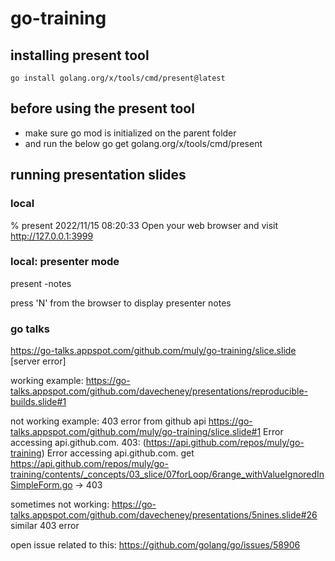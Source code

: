 # go-training


## installing present tool
    go install golang.org/x/tools/cmd/present@latest

## before using the present tool
- make sure go mod is initialized on the parent folder
- and run the below
    go get golang.org/x/tools/cmd/present

## running presentation slides

### local
% present
2022/11/15 08:20:33 Open your web browser and visit http://127.0.0.1:3999

### local: presenter mode
present -notes

press 'N' from the browser to display presenter notes

### go talks
https://go-talks.appspot.com/github.com/muly/go-training/slice.slide [server error]

working example: https://go-talks.appspot.com/github.com/davecheney/presentations/reproducible-builds.slide#1

not working example: 403 error from github api
https://go-talks.appspot.com/github.com/muly/go-training/slice.slide#1
    Error accessing api.github.com.
        403: (https://api.github.com/repos/muly/go-training)
    Error accessing api.github.com.
        get https://api.github.com/repos/muly/go-training/contents/_concepts/03_slice/07forLoop/6range_withValueIgnoredInSimpleForm.go -> 403


sometimes not working:
https://go-talks.appspot.com/github.com/davecheney/presentations/5nines.slide#26
    similar 403 error

open issue related to this:
    https://github.com/golang/go/issues/58906


